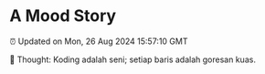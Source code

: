 # A Mood Story

⏰ Updated on Mon, 26 Aug 2024 15:57:10 GMT

💭 Thought: Koding adalah seni; setiap baris adalah goresan kuas.

